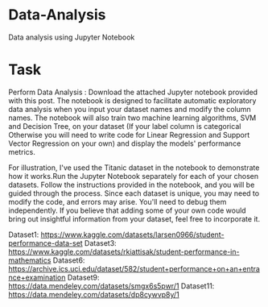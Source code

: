 # Data-Analysis
Data analysis using Jupyter Notebook

# Task 
Perform Data Analysis : Download the attached Jupyter notebook provided with this post. The notebook is designed to facilitate automatic exploratory data analysis when you input your dataset names and modify the column names. The notebook will also train two machine learning algorithms, SVM and Decision Tree, on your dataset (If your label column is categorical Otherwise you will need to write code for Linear Regression and Support Vector Regression on your own) and display the models' performance metrics.

For illustration, I've used the Titanic dataset in the notebook to demonstrate how it works.Run the Jupyter Notebook separately for each of your chosen datasets. Follow the instructions provided in the notebook, and you will be guided through the process. Since each dataset is unique, you may need to modify the code, and errors may arise. You'll need to debug them independently. If you believe that adding some of your own code would bring out insightful information from your dataset, feel free to incorporate it.

Dataset1: https://www.kaggle.com/datasets/larsen0966/student-performance-data-set
Dataset3: https://www.kaggle.com/datasets/rkiattisak/student-performance-in-mathematics
Dataset6: https://archive.ics.uci.edu/dataset/582/student+performance+on+an+entrance+examination
Dataset9: https://data.mendeley.com/datasets/smgx6s5pwr/1
Dataset11: https://data.mendeley.com/datasets/dp8cywvp8y/1
